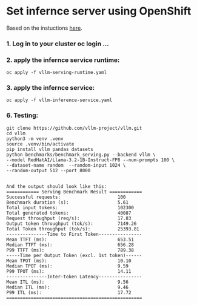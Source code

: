 # Set infernce server using OpenShift

Based on the instuctions [here](https://docs.redhat.com/en/documentation/red_hat_ai_inference_server/3.0/html-single/getting_started/index).

### 1. Log in to your cluster oc login ...

### 2. apply the infernce service runtime:
    oc apply -f vllm-serving-runtime.yaml

### 3. apply the infernce service:
    oc apply -f vllm-inference-service.yaml


### 6. Testing:
    git clone https://github.com/vllm-project/vllm.git
    cd vllm
    python3 -m venv .venv
    source .venv/bin/activate
    pip install vllm pandas datasets
    python benchmarks/benchmark_serving.py --backend vllm \
    --model RedHatAI/Llama-3.2-1B-Instruct-FP8 --num-prompts 100 \
    --dataset-name random  --random-input 1024 \
    --random-output 512 --port 8000


    And the output should look like this:
    ============ Serving Benchmark Result ============
    Successful requests:                     100       
    Benchmark duration (s):                  5.61      
    Total input tokens:                      102300    
    Total generated tokens:                  40087     
    Request throughput (req/s):              17.83     
    Output token throughput (tok/s):         7149.26   
    Total Token throughput (tok/s):          25393.81  
    ---------------Time to First Token----------------
    Mean TTFT (ms):                          653.51    
    Median TTFT (ms):                        656.28    
    P99 TTFT (ms):                           789.38    
    -----Time per Output Token (excl. 1st token)------
    Mean TPOT (ms):                          10.10     
    Median TPOT (ms):                        9.59      
    P99 TPOT (ms):                           14.11     
    ---------------Inter-token Latency----------------
    Mean ITL (ms):                           9.56      
    Median ITL (ms):                         9.46      
    P99 ITL (ms):                            17.72     
    ==================================================


